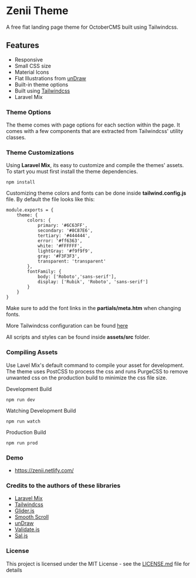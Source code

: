 # Zenii Theme
A free flat landing page theme for OctoberCMS built using Tailwindcss. 

## Features
- Responsive
- Small CSS size
- Material Icons
- Flat Illustrations from [unDraw](https://undraw.co/)
- Built-in theme options
- Built using [Tailwindcss](https://tailwindcss.com/)
- Laravel Mix

### Theme Options
The theme comes with page options for each section within the page. It comes with a few components that are extracted from Tailwindcss' utility classes. 

### Theme Customizations
Using **Laravel Mix**, its easy to customize and compile the themes' assets. To start you must first install the theme dependencies. 
```
npm install
```
Customizing theme colors and fonts can be done inside **tailwind.config.js** file. By default the file looks like this:
```
module.exports = {
    theme: {
        colors: {
            primary: '#6C63FF',
            secondary: '#8C87E6',
            tertiary: '#444444',
            error: '#ff6363',
            white: '#FFFFFF',
            lightGray: '#f9f9f9',
            gray: '#F3F3F3',
            transparent: 'transparent'
        },
        fontFamily: {
            body: ['Roboto','sans-serif'],
            display: ['Rubik', 'Roboto', 'sans-serif']
        }
    }
}
```
Make sure to add the font links in the **partials/meta.htm** when changing fonts. 

More Tailwindcss configuration can be found [here](https://tailwindcss.com/docs/configuration)

All scripts and styles can be found inside **assets/src** folder. 

### Compiling Assets
Use Lavel Mix's default command to compile your asset for development. The theme uses PostCSS to process the css and runs PurgeCSS to remove unwanted css on the production build to minimize the css file size. 

Development Build
```
npm run dev 
```

Watching Development Build
```
npm run watch
```

Production Build
```
npm run prod
```

### Demo
- https://zenii.netlify.com/

### Credits to the authors of these libraries
- [Laravel Mix](https://laravel-mix.com/)
- [Tailwindcss](https://tailwindcss.com/)
- [Glider.js](https://nickpiscitelli.github.io/Glider.js/)
- [Smooth Scroll](https://github.com/cferdinandi/smooth-scroll)
- [unDraw](https://undraw.co/)
- [Validate.js](https://validatejs.org/)
- [Sal.js](https://mciastek.github.io/sal/)

### License

This project is licensed under the MIT License - see the [LICENSE.md](LICENSE.md) file for details